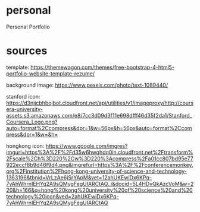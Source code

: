 # personal
Personal Portfolio

# sources
template: https://themewagon.com/themes/free-bootstrap-4-html5-portfolio-website-template-rezume/

background image: https://www.pexels.com/photo/text-1089440/

stanford icon: https://d3njjcbhbojbot.cloudfront.net/api/utilities/v1/imageproxy/http://coursera-university-assets.s3.amazonaws.com/e8/7cc3d09d3f11e698dfff46d35f2da1/Stanford_Coursera_Logo.png?auto=format%2Ccompress&dpr=1&w=56px&h=56px&auto=format%2Ccompress&dpr=1&w=&h=

hongkong icon: https://www.google.com/imgres?imgurl=https%3A%2F%2Fd35w6hwqhdq0in.cloudfront.net%2Ftransform%2Fscale%2Ch%3D220%2Cw%3D220%3Acompress%2Fa01cc807bd95e77922eccf8b9d46f9d4.png&imgrefurl=https%3A%2F%2Fconferencemonkey.org%2Finstitution%2Fhong-kong-university-of-science-and-technology-1363196&tbnid=VrLzAe6jSrYApM&vet=12ahUKEwiDx6KPq-7yAhWhrnIEHYq2A9sQMygFegUIARCtAQ..i&docid=5L4HDvQkAzcVoM&w=220&h=166&q=hong%20kong%20university%20of%20science%20and%20technology%20icon&ved=2ahUKEwiDx6KPq-7yAhWhrnIEHYq2A9sQMygFegUIARCtAQ
